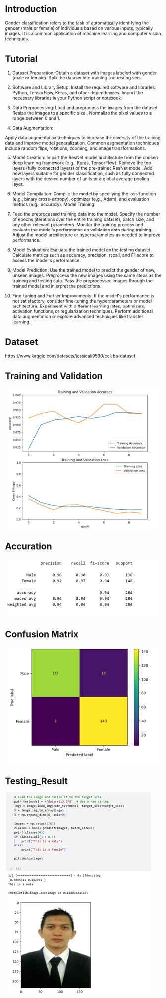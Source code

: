 # Introduction
Gender classification  refers to the task of automatically identifying the gender (male or female) of individuals based on various inputs, typically images. It is a common application of machine learning and computer vision techniques.

# Tutorial
1. Dataset Preparation:
Obtain a dataset with images labeled with gender (male or female).
Split the dataset into training and testing sets.

2. Software and Library Setup:
Install the required software and libraries: Python, TensorFlow, Keras, and other dependencies.
Import the necessary libraries in your Python script or notebook.

3. Data Preprocessing:
Load and preprocess the images from the dataset.
Resize the images to a specific size .
Normalize the pixel values to a range between 0 and 1.

4. Data Augmentation:

Apply data augmentation techniques to increase the diversity of the training data and improve model generalization.
Common augmentation techniques include random flips, rotations, zooming, and image transformations.

5. Model Creation:
Import the ResNet model architecture from the chosen deep learning framework (e.g., Keras, TensorFlow).
Remove the top layers (fully connected layers) of the pre-trained ResNet model.
Add new layers suitable for gender classification, such as fully connected layers with the desired number of units or a global average pooling layer.

6. Model Compilation:
Compile the model by specifying the loss function (e.g., binary cross-entropy), optimizer (e.g., Adam), and evaluation metrics (e.g., accuracy).
Model Training:

7. Feed the preprocessed training data into the model.
Specify the number of epochs (iterations over the entire training dataset), batch size, and any other relevant parameters.
Monitor the training process and evaluate the model's performance on validation data during training.
Adjust the model architecture or hyperparameters as needed to improve performance.

8. Model Evaluation:
Evaluate the trained model on the testing dataset.
Calculate metrics such as accuracy, precision, recall, and F1 score to assess the model's performance.

9. Model Prediction:
Use the trained model to predict the gender of new, unseen images.
Preprocess the new images using the same steps as the training and testing data.
Pass the preprocessed images through the trained model and interpret the predictions.

10. Fine-tuning and Further Improvements:
If the model's performance is not satisfactory, consider fine-tuning the hyperparameters or model architecture.
Experiment with different learning rates, optimizers, activation functions, or regularization techniques.
Perform additional data augmentation or explore advanced techniques like transfer learning.

# Dataset
https://www.kaggle.com/datasets/jessicali9530/celeba-dataset

# Training and Validation
![](training_and_validation.png)

# Accuration
![](accuration.png)

# Confusion Matrix
![](confusion_matrix.png)

# Testing_Result
![](Testing_Result.png)

